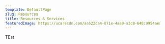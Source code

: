 ```yaml
---
template: DefaultPage
slug: Resources
title: Resources & Services
featuredImage: https://ucarecdn.com/aa622ca4-871e-4aa9-a3c8-648c9954aea1/
---
```

TEst